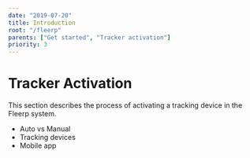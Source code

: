 ```yaml
---
date: "2019-07-20"
title: Introduction
root: "/fleerp"
parents: ["Get started", "Tracker activation"]
priority: 3
---
```


# Tracker Activation

This section describes the process of activating a tracking device in the Fleerp system.

- Auto vs Manual
- Tracking devices
- Mobile app
